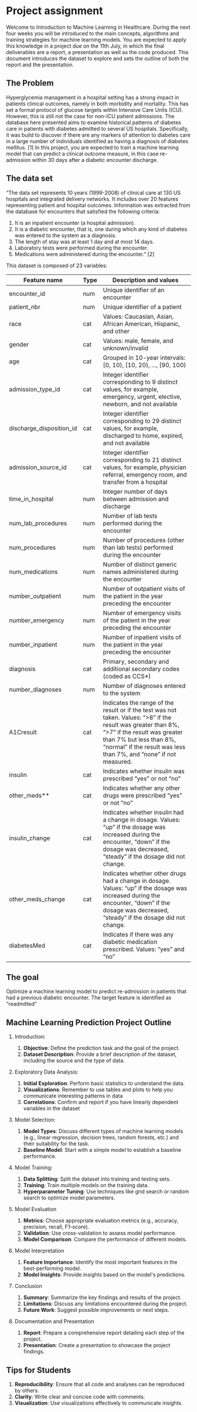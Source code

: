 # Project assignment

Welcome to Introduction to Machine Learning in Healthcare. During the next four weeks you will be introduced to the main concepts, algorithms and training strategies for machine learning models. You are expected to apply this knowledge in a project due on the 11th July, in which the final deliverables are a report, a presentation as well as the code produced. This document introduces the dataset to explore and sets the outline of both the report and the presentation.

## The Problem

Hyperglycemia management in a hospital setting has a strong impact in patients clinical outcomes, namely in both morbidity and mortality. This has set a formal protocol of glucose targets within Intensive Care Units (ICU). However, this is still not the case for non-ICU patient admissions. The database here presented aims to examine historical patterns of diabetes care in patients with diabetes admitted to several US hospitals. Specifically, it was build to discover if there are any markers of attention to diabetes care in a large number of individuals identified as having a diagnosis of diabetes mellitus. [1]
In this project, you are expected to train a machine learning model that can predict a clinical outcome measure, in this case re-admission within 30 days after a diabetic encounter discharge.

## The data set

“The data set represents 10 years (1999-2008) of clinical care at 130 US hospitals and integrated delivery networks. It includes over 20 features representing patient and hospital outcomes. Information was extracted from the database for encounters that satisfied the following criteria:
1.	It is an inpatient encounter (a hospital admission).
2.	It is a diabetic encounter, that is, one during which any kind of diabetes was entered to the system as a diagnosis.
3.	The length of stay was at least 1 day and at most 14 days.
4.	Laboratory tests were performed during the encounter.
5.	Medications were administered during the encounter.” [2]

This dataset is composed of 23 variables:

| Feature name              | Type  | Description and values                                                                                                                                                          |
|---------------------------|-------|----------------------------------------------------------------------------------------------------------------------------------------------------------------------------------|
| encounter_id              | num   | Unique identifier of an encounter                                                                                                                                                |
| patient_nbr               | num   | Unique identifier of a patient                                                                                                                                                   |
| race                      | cat   | Values: Caucasian, Asian, African American, Hispanic, and other                                                                                                                  |
| gender                    | cat   | Values: male, female, and unknown/invalid                                                                                                                                        |
| age                       | cat   | Grouped in 10-year intervals: [0, 10), [10, 20), ..., [90, 100)                                                                                                                  |
| admission_type_id         | cat   | Integer identifier corresponding to 9 distinct values, for example, emergency, urgent, elective, newborn, and not available                                                      |
| discharge_disposition_id  | cat   | Integer identifier corresponding to 29 distinct values, for example, discharged to home, expired, and not available                                                              |
| admission_source_id       | cat   | Integer identifier corresponding to 21 distinct values, for example, physician referral, emergency room, and transfer from a hospital                                            |
| time_in_hospital          | num   | Integer number of days between admission and discharge                                                                                                                           |
| num_lab_procedures        | num   | Number of lab tests performed during the encounter                                                                                                                               |
| num_procedures            | num   | Number of procedures (other than lab tests) performed during the encounter                                                                                                       |
| num_medications           | num   | Number of distinct generic names administered during the encounter                                                                                                               |
| number_outpatient         | num   | Number of outpatient visits of the patient in the year preceding the encounter                                                                                                   |
| number_emergency          | num   | Number of emergency visits of the patient in the year preceding the encounter                                                                                                    |
| number_inpatient          | num   | Number of inpatient visits of the patient in the year preceding the encounter                                                                                                    |
| diagnosis                 | cat   | Primary, secondary and additional secondary codes (coded as CCS*)                                                                                                                |
| number_diagnoses          | num   | Number of diagnoses entered to the system                                                                                                                                        |
| A1Cresult                 | cat   | Indicates the range of the result or if the test was not taken. Values: “>8” if the result was greater than 8%, “>7” if the result was greater than 7% but less than 8%, “normal” if the result was less than 7%, and “none” if not measured. |
| insulin                   | cat   | Indicates whether insulin was prescribed “yes” or not “no”                                                                                                                       |
| other_meds**              | cat   | Indicates whether any other drugs were prescribed “yes” or not “no”                                                                                                              |
| insulin_change            | cat   | Indicates whether insulin had a change in dosage. Values: “up” if the dosage was increased during the encounter, “down” if the dosage was decreased, “steady” if the dosage did not change. |
| other_meds_change         | cat   | Indicates whether other drugs had a change in dosage. Values: “up” if the dosage was increased during the encounter, “down” if the dosage was decreased, “steady” if the dosage did not change. |
| diabetesMed               | cat   | Indicates if there was any diabetic medication prescribed. Values: “yes” and “no”                                                                                                |


## The goal

Optimize a machine learning model to predict re-admission in patients that had a previous diabetic encounter. The target feature is identified as “readmitted”

## Machine Learning Prediction Project Outline

1. Introduction:
   1. **Objective**: Define the prediction task and the goal of the project.
   2. **Dataset Description**: Provide a brief description of the dataset, including the source and the type of data.

2. Exploratory Data Analysis:
   1. **Initial Exploration**: Perform basic statistics to understand the data.
   2. **Visualizations**: Remember to use tables and plots to help you communicate interesting patterns in data
   3. **Correlations**: Confirm and report if you have linearly dependent variables in the dataset
3. Model Selection:
   1. **Model Types**: Discuss different types of machine learning models (e.g., linear regression, decision trees, random forests, etc.) and their suitability for the task.
   2. **Baseline Model**: Start with a simple model to establish a baseline performance.
4. Model Training:
   1. **Data Splitting**: Split the dataset into training and testing sets.
   2. **Training**: Train multiple models on the training data.
   3. **Hyperparameter Tuning**: Use techniques like grid search or random search to optimize model parameters.
5. Model Evaluation
   1. **Metrics**: Choose appropriate evaluation metrics (e.g., accuracy, precision, recall, F1-score).
   2. **Validation**: Use cross-validation to assess model performance.
   3. **Model Comparison**: Compare the performance of different models.
6. Model Interpretation
   1. **Feature Importance**: Identify the most important features in the best-performing model.
   2. **Model Insights**: Provide insights based on the model's predictions.
7. Conclusion
   1. **Summary**: Summarize the key findings and results of the project.
   2. **Limitations**: Discuss any limitations encountered during the project.
   3. **Future Work**: Suggest possible improvements or next steps.
8. Documentation and Presentation
   1. **Report**: Prepare a comprehensive report detailing each step of the project.
   2. **Presentation**: Create a presentation to showcase the project findings.

## Tips for Students
1. **Reproducibility**: Ensure that all code and analyses can be reproduced by others.
2. **Clarity**: Write clear and concise code with comments.
3. **Visualization**: Use visualizations effectively to communicate insights.
